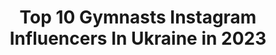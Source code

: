 ---
title: Top 10 Gymnasts Instagram Influencers In Ukraine in 2023
description: >-
  Find top gymnasts Instagram influencers in Ukraine in 2023. Most popular hashtags: #rhythmicgymnastics #flexible #newbalance.
platform: Instagram
hits: 48
text_top: Analyze the best Instagram accounts on inBeat.
text_bottom: Our search engine has 48 Instagram influencers like this in Ukraine for you to connect with.
profiles:
  - username: "kate_sinika"
    fullname: >-
      •𝓢 𝓘 𝓝 𝓘 𝓒 𝓗 𝓚 𝓐• 🕊
    bio: >-
      • ONMedU / ONU I.I.Mechnikova • Master of Sport in Rhythmic Gymnastics
    location: "Ukraine"
    followers: 2631
    engagement: 2497
    commentsToLikes: 0.086489
    id: ckap20j59wus30i7863wml1ly
    verified: false
    hashtags: ""
  - username: "ariana.voronkina"
    fullname: >-
      ★Ariaɳa★
    bio: >-
      Rhythmic Gymnastics ⭐️ Deriugina school 👯‍♀️ 2️⃣ adult sport rank🔥 Account run by mom @yoga_catrin
    location: "Ukraine"
    followers: 29457
    engagement: 337
    commentsToLikes: 0.044584
    id: ck8tcegt0z72d0j78i8ruwprx
    verified: false
    hashtags: "#chihua"
  - username: "odessa_gimnastika"
    fullname: >-
      Odessa_gimnastika
    bio: >-
      Coach @sashanovember @stanislava_odessa 💖SC Advance💖 Rhythmic gymnastics Ukraine Odessa 80k dream
    location: "Ukraine"
    followers: 70501
    engagement: 167
    commentsToLikes: 0.014965
    id: ck0vz4nbd7a8o0i19vqt17k2g
    verified: false
    hashtags: "#rhythmic, #flexibility, #flexibilityposts, #rhythmicgymnastic"
  - username: "anastasiia_yeliseieva"
    fullname: >-
      N Y
    bio: >-
      Master of sports in aerobic gymnastics Champion of 🇺🇦/ Trainer Finalist @missukraine_universe 2019 Top-50 photo models UKR Vice-studmiss 2018
    location: "Ukraine"
    followers: 40780
    engagement: 149
    commentsToLikes: 0.020232
    id: ck5q9x04zdfss0i11p1wc539b
    verified: false
    hashtags: ""
  - username: "stasya_makeeva_"
    fullname: >-
      #девочкашпагатsm🍑
    bio: >-
      ➖Тренер по стретчингу и художественной гимнастике ➖15лет профессионального спорта ➖Опыт работы 4года Рабочая страничка @gymnastics_makeeva_stasya_kh
    location: "Ukraine"
    followers: 6544
    engagement: 606
    commentsToLikes: 0.016330
    id: ck5zxhd9780ig0i14lmgt4tgy
    verified: false
    hashtags: "#toptrending, #split"
  - username: "vikaonoprienko"
    fullname: >-
      Vika Onoprienko
    bio: >-
      🇺🇦 National Team Ukraine Rhythmic Gymnastics 🥈Silver medallist at the Europa Championships 🥇🥇🥇🥈Winner and medallist Gymnasiade @deriuginaschool.ua
    location: "Ukraine"
    followers: 16024
    engagement: 1415
    commentsToLikes: 0.008012
    id: ck6u6gjmefh0g0j71111od2hd
    verified: false
    hashtags: "#rg, #la, #newbalance, #deriuginaschool"
  - username: "nikolchenko_vlada"
    fullname: >-
      Nikolchenko Vladа
    bio: >-
      🇺🇦National Team Ukraine 🤸🏻‍♂️Rhythmic Gymnastics 🥉🥉European Games 🥉European Championship 🥉World 📍Kyiv, Ukraine
    location: "Ukraine"
    followers: 32852
    engagement: 1175
    commentsToLikes: 0.007257
    id: ck5c2eq8nx44k0i112zdxpmaz
    verified: false
    hashtags: "#relax, #vacation, #roadtotokyo, #vladanikolchenko"
  - username: "yevgeniya_gomon"
    fullname: >-
      Yevgeniya Gomon
    bio: >-
      •Coach of Rhythmic Gymnastics•🇺🇦 finalist of the Olympic Games in London & Rio World Championship🥉 World Universiade🥇🥈🥉 European Games🥈🥉
    location: "Ukraine"
    followers: 11734
    engagement: 608
    commentsToLikes: 0.022646
    id: ck6u6gkuhfh7q0j71suu2ijf9
    verified: false
    hashtags: "#happyvalentinesday, #olympicheroesua, #stayhomestaysafe, #washyourhands"
  - username: "alenadmytrash"
    fullname: >-
      Alena Dmytrash
    bio: >-
      Coach • Rhythmic gymnastics 🇺🇦UKR National team 🏆Three-time finalist of the Olympic Games-2008,2012,2016 🥉World Championship 🥈🥉European Games
    location: "Ukraine"
    followers: 10919
    engagement: 546
    commentsToLikes: 0.015195
    id: ck6u6gk3gfh430j71mm1ahhv9
    verified: false
    hashtags: "#kiev, #autumn, #summer, #nature"
  - username: "uvarovaa.p"
    fullname: >-
      Уварова Полина
    bio: >-
      I play with air🕊 Aerial gymnast World Champion 2018🏆 Two-time European Champion 2018,9🏆 Candidate for master of sport in rg Coach ЖИВИ СМЕЛО.ЖИВИ ЯРКО
    location: "Ukraine"
    followers: 6827
    engagement: 1340
    commentsToLikes: 0.024349
    id: ck0twbf8ier050i191no9cu00
    verified: false
    hashtags: "#circuseverydamnday, #aerialsilk, #weheartaerial, #quarantineandchill"
---